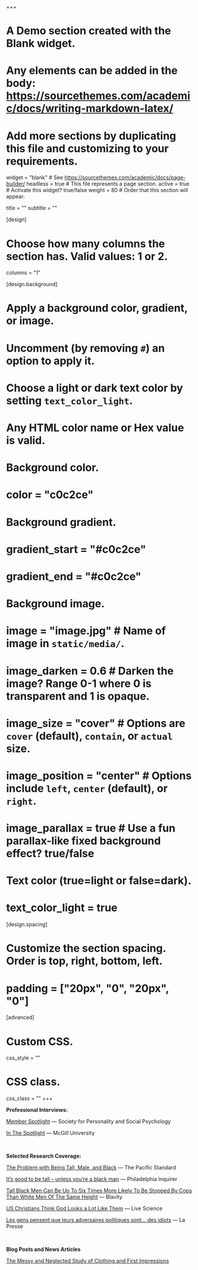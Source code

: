 +++
# A Demo section created with the Blank widget.
# Any elements can be added in the body: https://sourcethemes.com/academic/docs/writing-markdown-latex/
# Add more sections by duplicating this file and customizing to your requirements.

widget = "blank"  # See https://sourcethemes.com/academic/docs/page-builder/
headless = true  # This file represents a page section.
active = true  # Activate this widget? true/false
weight = 80  # Order that this section will appear.

title = ""
subtitle = ""

[design]
  # Choose how many columns the section has. Valid values: 1 or 2.
  columns = "1"

[design.background]
  # Apply a background color, gradient, or image.
  #   Uncomment (by removing `#`) an option to apply it.
  #   Choose a light or dark text color by setting `text_color_light`.
  #   Any HTML color name or Hex value is valid.

  # Background color.
  # color = "c0c2ce"
  
  # Background gradient.
  # gradient_start = "#c0c2ce"
  # gradient_end = "#c0c2ce"
  
  # Background image.
  # image = "image.jpg"  # Name of image in `static/media/`.
  # image_darken = 0.6  # Darken the image? Range 0-1 where 0 is transparent and 1 is opaque.
  # image_size = "cover"  #  Options are `cover` (default), `contain`, or `actual` size.
  # image_position = "center"  # Options include `left`, `center` (default), or `right`.
  # image_parallax = true  # Use a fun parallax-like fixed background effect? true/false
  
  # Text color (true=light or false=dark).
  # text_color_light = true

[design.spacing]
  # Customize the section spacing. Order is top, right, bottom, left.
  # padding = ["20px", "0", "20px", "0"]

[advanced]
 # Custom CSS. 
 css_style = ""
 
 # CSS class.
 css_class = ""
+++
<p><b>Professional Interviews:</b></p>

<p><a href="https://www.spsp.org/member-spotlight/neil-hester">Member Spotlight</a> — Society for Personality and Social Psychology</p>

<p><a href="https://www.mcgill.ca/psychology/article/neil-hester">In The Spotlight</a>  — McGill University</p>
</br>
<p><b>Selected Research Coverage:</b></p>

<p><a href="https://psmag.com/social-justice/the-problem-with-being-tall-male-and-black">The Problem with Being Tall, Male, and Black</a> &#8212; The Pacific Standard</p>
<p><a href="http://www.philly.com/philly/news/height-racism-bias-white-black-men-nypd-stop-and-frisk-unc-20180308.html">It&#8217;s good to be tall &#8211; unless you&#8217;re a black man</a> &#8212; Philadelphia Inquirer</p>
<p><a href="https://blavity.com/tall-black-men-can-be-up-to-six-times-more-likely-to-be-stopped-by-cops-than-white-men-of-the-same-height">Tall Black Men Can Be Up To Six Times More Likely To Be Stopped By Cops Than White Men Of The Same Height</a> &#8212; Blavity</p>
<p><a href="https://www.livescience.com/62798-how-american-christians-perceive-god.html">US Christians Think God Looks a Lot Like Them</a> &#8212; Live Science</p>
<p><a href="https://www.lapresse.ca/actualites/politique/2022-02-19/etude/les-gens-pensent-que-leurs-adversaires-politiques-sont-des-idiots.php">Les gens pensent que leurs adversaires politiques sont... des idiots</a> &#8212; La Presse</p>
</br>
<p><b>Blog Posts and News Articles</b></p>

<p><a href="https://spsp.org/news/character-and-context-blog/hester-clothing-first-impressions">The Messy and Neglected Study of Clothing and First Impressions</a></p>
